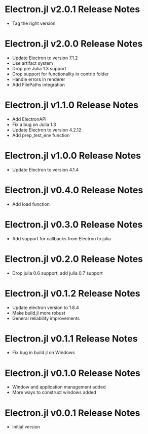 # Electron.jl v2.0.1 Release Notes
* Tag the right version

# Electron.jl v2.0.0 Release Notes
* Update Electron to version 7.1.2
* Use artifact system
* Drop pre Julia 1.3 support
* Drop support for functionality in contrib folder
* Handle errors in renderer
* Add FilePaths integration

# Electron.jl v1.1.0 Release Notes
* Add ElectronAPI
* Fix a bug on Julia 1.3
* Update Electron to version 4.2.12
* Add prep_test_env function

# Electron.jl v1.0.0 Release Notes
* Update Electron to version 4.1.4

# Electron.jl v0.4.0 Release Notes
* Add load function

# Electron.jl v0.3.0 Release Notes
* Add support for callbacks from Electron to julia

# Electron.jl v0.2.0 Release Notes
* Drop julia 0.6 support, add julia 0.7 support

# Electron.jl v0.1.2 Release Notes
* Update electron version to 1.8.4
* Make build.jl more robust
* General reliability improvements

# Electron.jl v0.1.1 Release Notes
* Fix bug in build.jl on Windows

# Electron.jl v0.1.0 Release Notes
* Window and application management added
* More ways to construct windows added
# Electron.jl v0.0.1 Release Notes
* Initial version
